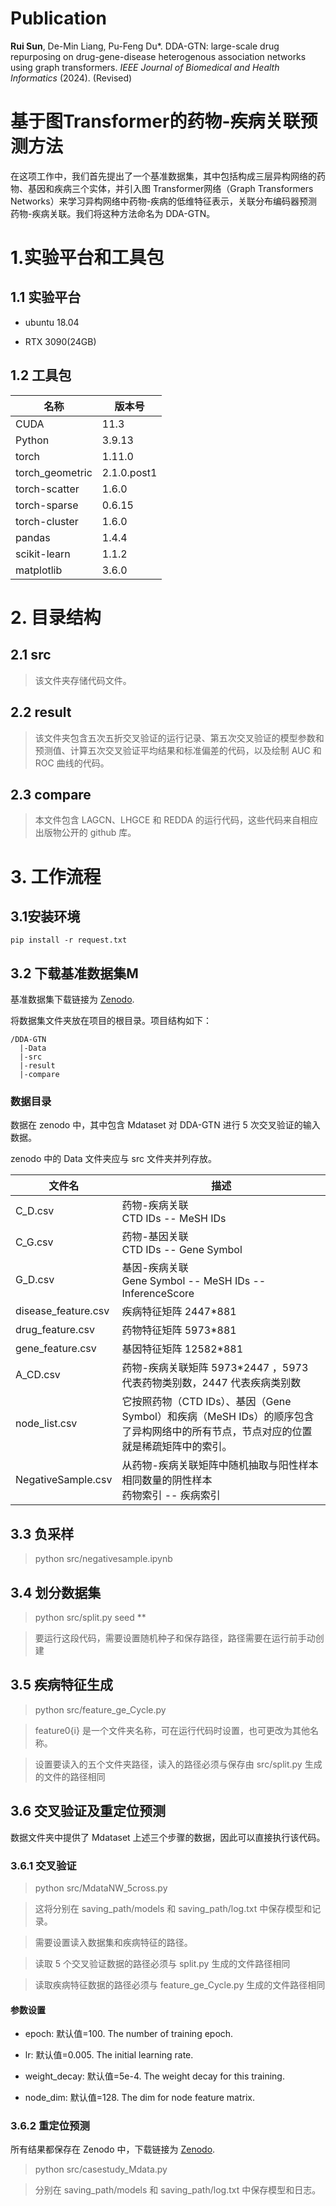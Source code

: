 

# Publication
__Rui Sun__, De-Min Liang, Pu-Feng Du*. DDA-GTN: large-scale drug repurposing on drug-gene-disease heterogenous association networks using graph transformers. _IEEE Journal of Biomedical and Health Informatics_ (2024). (Revised)

# 基于图Transformer的药物-疾病关联预测方法

在这项工作中，我们首先提出了一个基准数据集，其中包括构成三层异构网络的药物、基因和疾病三个实体，并引入图 Transformer网络（Graph Transformers Networks）来学习异构网络中药物-疾病的低维特征表示，关联分布编码器预测药物-疾病关联。我们将这种方法命名为 DDA-GTN。

# 1.实验平台和工具包

## 1.1 实验平台

- ubuntu 18.04

- RTX 3090(24GB)

## 1.2 工具包

| 名称     | 版本号                                |
| --------- | ----------------------------------- |
| CUDA     | 11.3                     |
| Python     | 3.9.13                     |
| torch     | 1.11.0                     |
| torch_geometric     | 2.1.0.post1                     |
| torch-scatter     | 1.6.0                     |
| torch-sparse     | 0.6.15                     |
| torch-cluster     | 1.6.0                     |
| pandas     | 1.4.4                     |
| scikit-learn     | 1.1.2                     |
| matplotlib     | 3.6.0                     |

# 2. 目录结构

## 2.1 src

> 该文件夹存储代码文件。

## 2.2 result

> 该文件夹包含五次五折交叉验证的运行记录、第五次交叉验证的模型参数和预测值、计算五次交叉验证平均结果和标准偏差的代码，以及绘制 AUC 和 ROC 曲线的代码。

## 2.3 compare

> 本文件包含 LAGCN、LHGCE 和 REDDA 的运行代码，这些代码来自相应出版物公开的 github 库。

# 3. 工作流程

## 3.1安装环境

```
pip install -r request.txt
```

## 3.2 下载基准数据集M

基准数据集下载链接为 [Zenodo](https://zenodo.org/records/10827427).

将数据集文件夹放在项目的根目录。项目结构如下：

```
/DDA-GTN
  |-Data
  |-src
  |-result
  |-compare
```

### 数据目录

数据在 zenodo 中，其中包含 Mdataset 对 DDA-GTN 进行 5 次交叉验证的输入数据。

zenodo 中的 Data 文件夹应与 src 文件夹并列存放。

| 文件名      | 描述                                |
| --------- | ----------------------------------- |
| C_D.csv     | 药物-疾病关联 <br>  CTD IDs -- MeSH IDs                     |
| C_G.csv     | 药物-基因关联 <br>  CTD IDs -- Gene Symbol                     |
| G_D.csv     | 基因-疾病关联 <br>  Gene Symbol -- MeSH IDs -- InferenceScore                    |
| disease_feature.csv     | 疾病特征矩阵 2447*881                      |
| drug_feature.csv     | 药物特征矩阵 5973*881                    |
| gene_feature.csv     | 基因特征矩阵 12582*881                 |
| A_CD.csv     | 药物-疾病关联矩阵 5973*2447 ，5973 代表药物类别数，2447 代表疾病类别数    |
| node_list.csv     | 它按照药物（CTD IDs）、基因（Gene Symbol）和疾病（MeSH IDs）的顺序包含了异构网络中的所有节点，节点对应的位置就是稀疏矩阵中的索引。                   |
| NegativeSample.csv     | 从药物-疾病关联矩阵中随机抽取与阳性样本相同数量的阴性样本 <br> 药物索引 -- 疾病索引 |

## 3.3 负采样

> python src/negativesample.ipynb

## 3.4 划分数据集

> python src/split.py seed **

> 要运行这段代码，需要设置随机种子和保存路径，路径需要在运行前手动创建

## 3.5 疾病特征生成

> python src/feature_ge_Cycle.py

> feature0{i} 是一个文件夹名称，可在运行代码时设置，也可更改为其他名称。

> 设置要读入的五个文件夹路径，读入的路径必须与保存由 src/split.py 生成的文件的路径相同

## 3.6 交叉验证及重定位预测

数据文件夹中提供了 Mdataset 上述三个步骤的数据，因此可以直接执行该代码。

### 3.6.1 交叉验证

> python src/MdataNW_5cross.py

> 这将分别在 saving_path/models 和 saving_path/log.txt 中保存模型和记录。

> 需要设置读入数据集和疾病特征的路径。

> 读取 5 个交叉验证数据的路径必须与 split.py 生成的文件路径相同

> 读取疾病特征数据的路径必须与 feature_ge_Cycle.py 生成的文件路径相同

#### 参数设置

- epoch: 默认值=100. The number of training epoch.

- lr: 默认值=0.005. The initial learning rate.

- weight_decay: 默认值=5e-4. The weight decay for this training.

- node_dim: 默认值=128. The dim for node feature matrix.

### 3.6.2 重定位预测

所有结果都保存在 Zenodo 中，下载链接为 [Zenodo](https://zenodo.org/records/10827427).

> python src/casestudy_Mdata.py

> 分别在 saving_path/models 和 saving_path/log.txt 中保存模型和日志。



